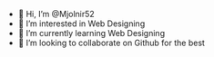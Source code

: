 - 👋 Hi, I’m @Mjolnir52
- 👀 I’m interested in Web Designing
- 🌱 I’m currently learning Web Designing
- 💞️ I’m looking to collaborate on Github for the best 
